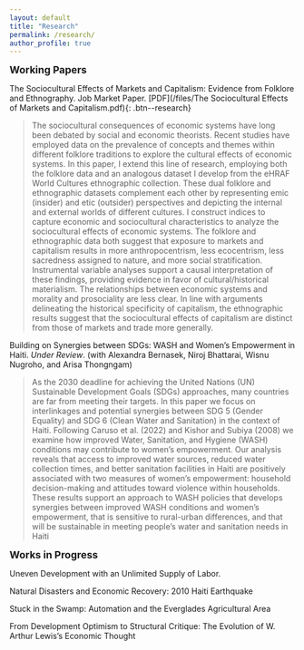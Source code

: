 ```yaml
---
layout: default
title: "Research"
permalink: /research/
author_profile: true
---
```

<!-- Google tag (gtag.js) -->
<script async src="https://www.googletagmanager.com/gtag/js?id=G-ETZN97YVKW"></script>
<script>
  window.dataLayer = window.dataLayer || [];
  function gtag(){dataLayer.push(arguments);}
  gtag('js', new Date());

  gtag('config', 'G-ETZN97YVKW');
</script>

<span style="font-size:1.25em; font-weight:bold;">Working Papers</span>

The Sociocultural Effects of Markets and Capitalism: Evidence from Folklore and Ethnography. Job Market Paper. [PDF](/files/The Sociocultural Effects of Markets and Capitalism.pdf){: .btn--research}

>The sociocultural consequences of economic systems have long been debated by social and economic theorists. Recent studies have employed data on the prevalence of concepts and themes within different folklore traditions to explore the cultural effects of economic systems. In this paper, I extend this line of research, employing both the folklore data and an analogous dataset I develop from the eHRAF World Cultures ethnographic collection. These dual folklore and ethnographic datasets complement each other by representing emic (insider) and etic (outsider) perspectives and depicting the internal and external worlds of different cultures. I construct indices to capture economic and sociocultural characteristics to analyze the sociocultural effects of economic systems. The folklore and ethnographic data both suggest that exposure to markets and capitalism results in more anthropocentrism, less ecocentrism, less sacredness assigned to nature, and more social stratification. Instrumental variable analyses support a causal interpretation of these findings, providing evidence in favor of cultural/historical materialism. The relationships between economic systems and morality and prosociality are less clear. In line with arguments delineating the historical specificity of capitalism, the ethnographic results suggest that the sociocultural effects of capitalism are distinct from those of markets and trade more generally.

Building on Synergies between SDGs:
WASH and Women’s Empowerment in Haiti. *Under Review*. (with Alexandra Bernasek, Niroj Bhattarai, Wisnu Nugroho, and Arisa Thongngam)

>As the 2030 deadline for achieving the United Nations (UN) Sustainable Development Goals (SDGs) approaches, many countries are far from meeting their targets. In this paper we focus on interlinkages and potential synergies between SDG 5 (Gender Equality) and SDG 6 (Clean Water and Sanitation) in the context of Haiti. Following Caruso et al. (2022) and Kishor and Subiya (2008) we examine how improved  Water, Sanitation, and Hygiene (WASH) conditions may contribute to women’s empowerment. Our analysis reveals that access to improved water sources, reduced water collection times, and better sanitation facilities in Haiti are positively associated with two measures of women’s empowerment: household decision-making and attitudes toward violence within households. These results support an approach to WASH policies that develops synergies between improved WASH conditions and women’s empowerment, that is sensitive to rural-urban differences, and that will be sustainable in meeting people’s water and sanitation needs in Haiti

<span style="font-size:1.25em; font-weight:bold;"> Works in Progress</span>

Uneven Development with an Unlimited Supply of Labor.

Natural Disasters and Economic Recovery: 2010 Haiti Earthquake

Stuck in the Swamp: Automation and the Everglades Agricultural Area

From Development Optimism to Structural Critique: The Evolution of W. Arthur Lewis’s Economic Thought





